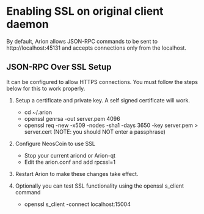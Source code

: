Enabling SSL on original client daemon
======================================
By default, Arion allows JSON-RPC commands to be sent to http://localhost:45131
and accepts connections only from the localhost.

JSON-RPC Over SSL Setup
-----------------------
It can be configured to allow HTTPS connections.  You must follow the steps below
for this to work properly.

1. Setup a certificate and private key.  A self signed certificate will work.
    * cd ~/.arion
    * openssl genrsa -out server.pem 4096
    * openssl req -new -x509 -nodes -sha1 -days 3650 -key server.pem > server.cert
    (NOTE: you should NOT enter a passphrase)

2. Configure NeosCoin to use SSL
    * Stop your current ariond or Arion-qt
    * Edit the arion.conf and add
      rpcssl=1

3. Restart Arion to make these changes take effect.

4. Optionally you can test SSL functionality using the openssl s_client command
    * openssl s_client -connect localhost:15004
